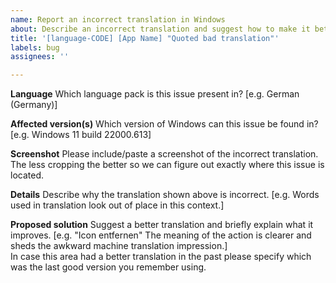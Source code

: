 ```yaml
---
name: Report an incorrect translation in Windows
about: Describe an incorrect translation and suggest how to make it better
title: '[language-CODE] [App Name] "Quoted bad translation"'
labels: bug
assignees: ''

---
```


**Language**
Which language pack is this issue present in? [e.g. German (Germany)]

**Affected version(s)**
Which version of Windows can this issue be found in? [e.g. Windows 11 build 22000.613]

**Screenshot**
Please include/paste a screenshot of the incorrect translation. The less cropping the better so we can figure out exactly where this issue is located.

**Details**
Describe why the translation shown above is incorrect. [e.g. Words used in translation look out of place in this context.]

**Proposed solution**
Suggest a better translation and briefly explain what it improves. [e.g. "Icon entfernen" The meaning of the action is clearer and sheds the awkward machine translation impression.]  
In case this area had a better translation in the past please specify which was the last good version you remember using.
